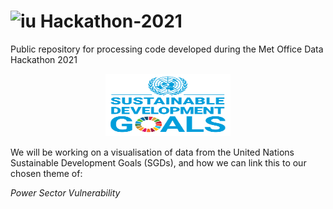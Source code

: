 # ![iu](https://user-images.githubusercontent.com/16366104/111283415-016a5080-8637-11eb-9c7e-41b68b8f8b08.png)    Hackathon-2021 


Public repository for processing code developed during the Met Office Data Hackathon 2021
<p align = "center">
  <img src="/images/UN_SDG.png" width="200" height="100"> 
</p>

We will be working on a visualisation of data from the United Nations Sustainable Development Goals (SGDs), and how we can link this to our chosen theme of:

*Power Sector Vulnerability*
